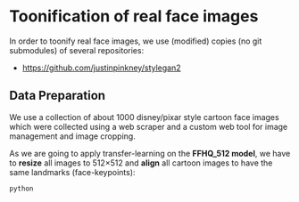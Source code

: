 # Toonification of real face images

In order to toonify real face images, we use (modified) copies (no git submodules) of several repositories:

* https://github.com/justinpinkney/stylegan2

## Data Preparation

We use a collection of about 1000 disney/pixar style cartoon face images which were collected using a web
scraper and a custom web tool for image management and image cropping.

As we are going to apply transfer-learning on the **FFHQ_512 model**, we have to **resize** all images to 512&times;512 and **align** all cartoon images to have the
same landmarks (face-keypoints):

    python 
